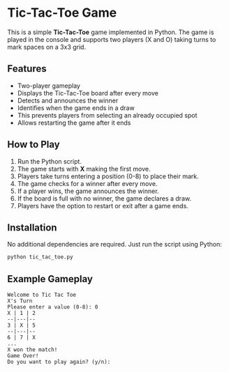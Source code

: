# Tic-Tac-Toe Game

This is a simple **Tic-Tac-Toe** game implemented in Python. The game is played in the console and supports two players (X and O) taking turns to mark spaces on a 3x3 grid.

## Features

- Two-player gameplay
- Displays the Tic-Tac-Toe board after every move
- Detects and announces the winner
- Identifies when the game ends in a draw
- This prevents players from selecting an already occupied spot
- Allows restarting the game after it ends

## How to Play

1. Run the Python script.
2. The game starts with **X** making the first move.
3. Players take turns entering a position (0-8) to place their mark.
4. The game checks for a winner after every move.
5. If a player wins, the game announces the winner.
6. If the board is full with no winner, the game declares a draw.
7. Players have the option to restart or exit after a game ends.

## Installation

No additional dependencies are required. Just run the script using Python:

```bash
python tic_tac_toe.py
```

## Example Gameplay

```
Welcome to Tic Tac Toe
X's Turn
Please enter a value (0-8): 0
X | 1 | 2
--|---|--
3 | X | 5
--|---|--
6 | 7 | X
...
X won the match!
Game Over!
Do you want to play again? (y/n):


